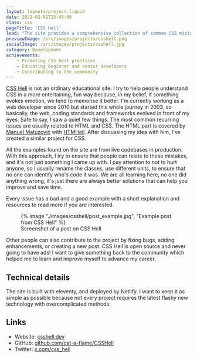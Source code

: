 ```yaml
---
layout: layouts/project.liquid
date: 2022-02-02T15:45:00
class: css
pageTitle: 'CSS Hell'
lead: "The site provides a comprehensive collection of common CSS mistakes, along with detailed explanations and step-by-step guides on how to fix them."
previewImage: /src/images/projects/csshell.png
socialImage: /src/images/projects/csshell.jpg
category: Development
achievements:
    - Promoting CSS best practices
    - Educating beginner and senior developers
    - Contributing to the community
---
```


[CSS Hell](https://csshell.dev/) is not an ordinary educational site. I try to help people understand CSS in a more entertaining, fun way because, in my belief, if something evokes emotion, we tend to memorise it better.
I'm currently working as a web developer since 2010 but started this whole journey in 2003, so basically, the web, coding standards and frameworks evolved in front of my eyes. Safe to say, I saw a quiet few things.
The most common recurring issues are usually related to HTML and CSS. The HTML part is covered by [Manuel Matuzović](https://front-end.social/@matuzohttps://front-end.social/@matuzo) with [HTMHell](https://www.htmhell.dev/). After discussing my idea with him, I've created a similar project for CSS.

All the examples found on the site are from live codebases in production. With this approach, I try to ensure that people can relate to these mistakes, and it's not just something I came up with.
I pay attention to not to hurt anyone, so I usually rename the classes, use different units, to ensure that no one can identify who's code it was. We are all learning here, no one did anything wrong, it's just there are always better solutions that can help you improve and save time.

Every issue has a bad and a good example with a short explanation and resources to read more if you are interested.
<figure>
    {% image "./images/csshell/post_example.jpg", "Example post from CSS Hell" %}
    <figcaption>Screenshot of a post on CSS Hell</figcaption>
</figure>

Other people can also contribute to the project by fixing bugs, adding enhancements, or creating a new post. CSS Hell is open source and never going to have ads! I want to give something back to the community which helped me to learn and improve myself to advance my career.

## Technical details
The site is built with eleventy, and deployed by Netlify. I want to keep it as simple as possible because not every project requires the latest flashy new technology with overcomplicated methods. 

## Links
- Website: [csshell.dev](https://csshell.dev/)
- GitHub: [github.com/cat-a-flame/CSSHell](https://github.com/cat-a-flame/CSSHell)
- Twitter: [x.com/css_hell](https://twitter.com/css_hell)